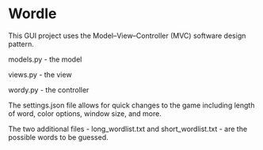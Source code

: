 # Wordle

  This GUI project uses the Model–View–Controller (MVC) software design pattern. 

  models.py - the model
  
  views.py - the view
  
  wordy.py - the controller
  
  The settings.json file allows for quick changes to the game including length of word, color options, window size, and more. 

  The two additional files - long_wordlist.txt and short_wordlist.txt - are the possible words to be guessed.
